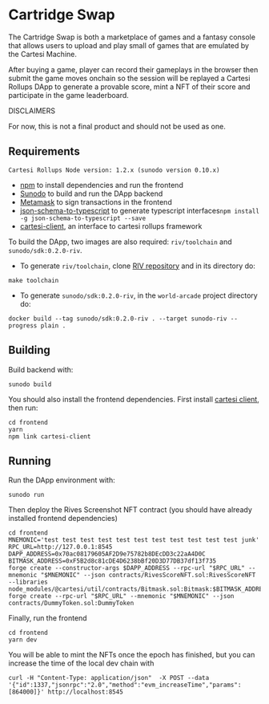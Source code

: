 # Cartridge Swap

The Cartridge Swap is both a marketplace of games and a fantasy console that allows users to upload and play small of games that are emulated by the Cartesi Machine.

After buying a game, player can record their gameplays in the browser then submit the game moves onchain so the session will be replayed a Cartesi Rollups DApp to generate a provable score, mint a NFT of their score and participate in the game leaderboard.

DISCLAIMERS

For now, this is not a final product and should not be used as one.

## Requirements

```
Cartesi Rollups Node version: 1.2.x (sunodo version 0.10.x)
```

- [npm](https://docs.npmjs.com/cli/v9/configuring-npm/install) to install dependencies and run the frontend
- [Sunodo](https://github.com/sunodo/sunodo) to build and run the DApp backend
- [Metamask](https://metamask.io/) to sign transactions in the frontend
- [json-schema-to-typescript](https://www.npmjs.com/package/json-schema-to-typescript) to generate typescript interfaces`npm install -g json-schema-to-typescript --save`
- [cartesi-client](https://github.com/prototyp3-dev/cartesi-client/), an interface to cartesi rollups framework

To build the DApp, two images are also required: `riv/toolchain` and `sunodo/sdk:0.2.0-riv`.

- To generate `riv/toolchain`, clone [RIV repository](https://github.com/edubart/riv) and in its directory do:
```shell
make toolchain
```

- To generate `sunodo/sdk:0.2.0-riv`, in the `world-arcade` project directory do:
```shell
docker build --tag sunodo/sdk:0.2.0-riv . --target sunodo-riv --progress plain .
```

## Building

Build backend with:

```shell
sunodo build
```

You should also install the frontend dependencies. First install [cartesi client](https://github.com/prototyp3-dev/cartesi-client), then run:

```shell
cd frontend
yarn
npm link cartesi-client
```

## Running

Run the DApp environment with:

```shell
sunodo run
```

Then deploy the Rives Screenshot NFT contract (you should have already installed frontend dependencies)

```shell
cd frontend
MNEMONIC='test test test test test test test test test test test junk'
RPC_URL=http://127.0.0.1:8545
DAPP_ADDRESS=0x70ac08179605AF2D9e75782b8DEcDD3c22aA4D0C
BITMASK_ADDRESS=0xF5B2d8c81cDE4D6238bBf20D3D77DB37df13f735
forge create --constructor-args $DAPP_ADDRESS --rpc-url "$RPC_URL" --mnemonic "$MNEMONIC" --json contracts/RivesScoreNFT.sol:RivesScoreNFT --libraries node_modules/@cartesi/util/contracts/Bitmask.sol:Bitmask:$BITMASK_ADDRESS
forge create --rpc-url "$RPC_URL" --mnemonic "$MNEMONIC" --json contracts/DummyToken.sol:DummyToken
```

Finally, run the frontend

```shell
cd frontend
yarn dev
```

You will be able to mint the NFTs once the epoch has finished, but you can increase the time of the local dev chain with

```shell
curl -H "Content-Type: application/json"  -X POST --data '{"id":1337,"jsonrpc":"2.0","method":"evm_increaseTime","params":[864000]}' http://localhost:8545
```
